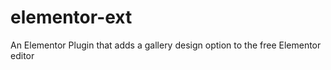 # elementor-ext
An Elementor Plugin that adds a gallery design option to the free Elementor editor 
